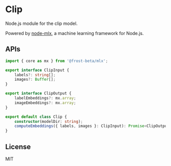 # Clip

Node.js module for the clip model.

Powered by [node-mlx](https://github.com/frost-beta/node-mlx), a machine
learning framework for Node.js.

## APIs

```typescript
import { core as mx } from '@frost-beta/mlx';

export interface ClipInput {
    labels?: string[];
    images?: Buffer[];
}

export interface ClipOutput {
    labelEmbeddings?: mx.array;
    imageEmbeddings?: mx.array;
}

export default class Clip {
    constructor(modelDir: string);
    computeEmbeddings({ labels, images }: ClipInput): Promise<ClipOutput>;
}
```

## License

MIT
